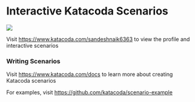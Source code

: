 # Interactive Katacoda Scenarios

[![](http://shields.katacoda.com/katacoda/sandeshnaik6363/count.svg)](https://www.katacoda.com/sandeshnaik6363 "Get your profile on Katacoda.com")

Visit https://www.katacoda.com/sandeshnaik6363 to view the profile and interactive scenarios

### Writing Scenarios
Visit https://www.katacoda.com/docs to learn more about creating Katacoda scenarios

For examples, visit https://github.com/katacoda/scenario-example
